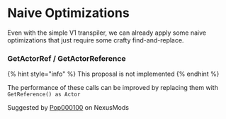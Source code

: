 # Naive Optimizations

Even with the simple V1 transpiler, we can already apply some naive optimizations that just require some crafty find-and-replace.

### GetActorRef / GetActorReference

{% hint style="info" %}
This proposal is not implemented
{% endhint %}

The performance of these calls can be improved by replacing them with `GetReference() as Actor`&#x20;

Suggested by [Pop000100](https://next.nexusmods.com/profile/Pop000100) on NexusMods
